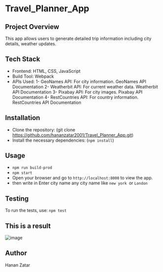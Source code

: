 # Travel_Planner_App

## Project Overview
This app allows users to generate detailed trip information including city details, weather updates.

## Tech Stack
- Frontend: HTML, CSS, JavaScript
- Build Tool: Webpack
- APIs Used:
1- GeoNames API: For city information. GeoNames API Documentation
2- Weatherbit API: For current weather data. Weatherbit API Documentation
3- Pixabay API: For city images. Pixabay API Documentation
4- RestCountries API: For country information. RestCountries API Documentation

## Installation
- Clone the repository: (git clone https://github.com/hananzatar2001/Travel_Planner_App.git)
- Install the necessary dependencies: (`npm install`)
## Usage 
- `npm run build-prod`
- `npm start`
- Open your browser and go to
`http://localhost:8000` to view the app.
-  then write in Enter city name any city name like `new york `or `London`
## Testing
To run the tests, use:
`npm test`


## This is a result 
![image](https://github.com/user-attachments/assets/a6788090-bb90-4920-b445-cdb082e04783)

## Author
Hanan Zatar
